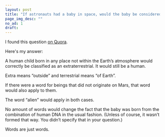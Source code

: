 ```yaml
---
layout: post
title: "If astronauts had a baby in space, would the baby be considered an alien or would the baby be human?"
page_img_desc: ""
no_ad: 1
draft:
---
```


I found this question <a href="https://www.quora.com/If-astronauts-had-a-baby-in-space-would-the-baby-be-considered-an-alien">on Quora</a>.

Here's my answer:

A human child born in any place not within the Earth’s atmosphere would correctly be classified as an extraterrestrial. It would still be a human.

Extra means “outside” and terrestrial means “of Earth”.

If there were a word for beings that did not originate on Mars, that word would also apply to them.

The word “alien” would apply in both cases.

No amount of words would change the fact that the baby was born from the combination of human DNA in the usual fashion. (Unless of course, it wasn’t formed that way. You didn’t specify that in your question.)

Words are just words.
